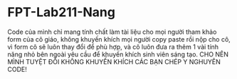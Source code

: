 # FPT-Lab211-Nang
Code của mình chỉ mang tính chất làm tài liệu cho mọi người tham khảo form của cô giáo, không khuyến khích mọi người copy paste rồi nộp cho cô, vì form cô sẽ luôn thay đổi để phù hợp, và cô luôn đưa ra thêm 1 vài tính năng nhỏ bên ngoài yêu cầu để khuyến khích sinh viên sáng tạo. CHO NÊN MÌNH TUYỆT ĐỐI KHÔNG KHUYẾN KHÍCH CÁC BẠN CHÉP Y NGHUYÊN CODE!
